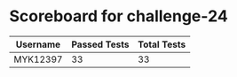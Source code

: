 # Scoreboard for challenge-24
| Username   | Passed Tests | Total Tests |
|------------|--------------|-------------|
| MYK12397 | 33 | 33 |

